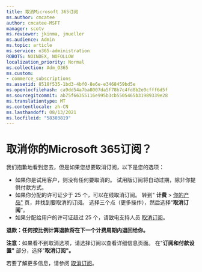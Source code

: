 ```yaml
---
title: 取消Microsoft 365订阅
ms.author: cmcatee
author: cmcatee-MSFT
manager: scotv
ms.reviewer: jkinma, jmueller
ms.audience: Admin
ms.topic: article
ms.service: o365-administration
ROBOTS: NOINDEX, NOFOLLOW
localization_priority: Normal
ms.collection: Adm_O365
ms.custom:
- commerce_subscriptions
ms.assetid: 8518f535-1bd3-4bf0-8e6e-e3468459bd5e
ms.openlocfilehash: ca9dd54a7ba8007da5f78b7c4fd8b2e0cfff6d5f
ms.sourcegitcommit: ab75f66355116e995b3cb5505465b31989339e28
ms.translationtype: MT
ms.contentlocale: zh-CN
ms.lasthandoff: 08/13/2021
ms.locfileid: "58303819"
---
```

# <a name="canceling-your-microsoft-365-subscription"></a>取消你的Microsoft 365订阅？

我们抱歉地看到您去，但是如果您想要取消订阅，以下是您的选项：
  
- 如果你是试用客户，则没有任何要取消的。 试用版订阅将自动过期，除非你提供付款方式。
- 如果你分配的许可证少于 25 个，可以在线取消订阅。 转到" **计费** \> [你的产品"](https://go.microsoft.com/fwlink/p/?linkid=842054) 页，并找到要取消的订阅。 选择三个点（更多操作），然后选择“**取消订阅**”。
- 如果分配给用户的许可证超过 25 个，请致电支持人员 [取消订阅](https://go.microsoft.com/fwlink/p/?linkid=518322)。

**退款：任何按比例计算退款将在下一个计费周期内退回给你。**

**注意**：如果看不到取消选项，请选择订阅以查看详细信息页面。 在"**订阅和付款设置"** 部分，选择"**取消订阅"。**

若要了解更多信息，请参阅 [取消订阅](https://docs.microsoft.com/microsoft-365/commerce/subscriptions/cancel-your-subscription)。